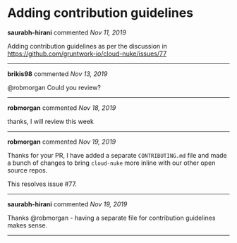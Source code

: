 # Adding contribution guidelines

**saurabh-hirani** commented *Nov 11, 2019*

Adding contribution guidelines as per the discussion in https://github.com/gruntwork-io/cloud-nuke/issues/77
<br />
***


**brikis98** commented *Nov 13, 2019*

@robmorgan Could you review?
***

**robmorgan** commented *Nov 18, 2019*

thanks, I will review this week
***

**robmorgan** commented *Nov 19, 2019*

Thanks for your PR, I have added a separate `CONTRIBUTING.md` file and made a bunch of changes to bring `cloud-nuke` more inline with our other open source repos.

This resolves issue #77.
***

**saurabh-hirani** commented *Nov 19, 2019*

Thanks @robmorgan - having a separate file for contribution guidelines makes sense. 
***

